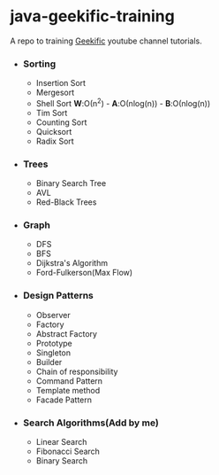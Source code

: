 # java-geekific-training

A repo to training [Geekific](https://www.youtube.com/c/Geekific) youtube channel tutorials.

- ### Sorting

  - Insertion Sort
  - Mergesort
  - Shell Sort  **W**:Ο(n<sup>2</sup>) - **A**:Ο(nlog(n)) - **B**:Ο(nlog(n))
  - Tim Sort
  - Counting Sort
  - Quicksort
  - Radix Sort

- ### Trees

  - Binary Search Tree
  - AVL
  - Red-Black Trees

- ### Graph

  - DFS
  - BFS
  - Dijkstra's Algorithm
  - Ford-Fulkerson(Max Flow)

- ### Design Patterns

  - Observer
  - Factory
  - Abstract Factory
  - Prototype
  - Singleton
  - Builder
  - Chain of responsibility
  - Command Pattern
  - Template method
  - Facade Pattern

- ### Search Algorithms(Add by me)

  - Linear Search
  - Fibonacci Search
  - Binary Search